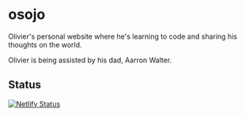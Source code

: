 # osojo
Olivier's personal website where he's learning to code and sharing his thoughts on the world.

Olivier is being assisted by his dad, Aarron Walter. 

## Status
[![Netlify Status](https://api.netlify.com/api/v1/badges/b0a2dc80-7fbc-4491-8261-0933b6bda589/deploy-status)](https://app.netlify.com/sites/osojo/deploys)

